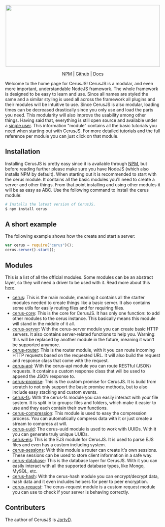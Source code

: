 <p align="center">
	<img height="200" width="500" src="https://i.imgur.com/owrQCO9.png">
	<p align="center"><a href="https://www.npmjs.com/~cerusjs">NPM</a> | <a href="https://github.com/cerusjs">Github</a> | <a href="https://cerusjs.github.io/">Docs</a></p>
</p>

Welcome to the home page for CerusJS! CerusJS is a modular, and even more important, understandable NodeJS framework. The whole framework is designed to be easy to learn and use. Since all names are styled the same and a similar styling is used all across the framework all plugins and their modules will be intuitive to use.
Since CerusJS is also modular, loading times can be decreased drastically since you only use and load the parts you need. This modularity will also improve the usability among other things. Having said that, everything is still open source and available under a [single user](https://github.com/cerusjs). This information "module" contains all the basic tutorials you need when starting out with CerusJS. For more detailed tutorials and the full reference per module you can just click on that module.


## Installation
Installing CerusJS is pretty easy since it is available through [NPM](https://www.npmjs.com/), but before reading further please make sure you have NodeJS (which also installs NPM by default). When starting out it is recommended to start with the cerus module. It contains all the basic modules you'll need to create a server and other things. From that point installing and using other modules it will be as easy as ABC. Use the following command to install the cerus module:
```bash
# Installs the latest version of CerusJS.
$ npm install cerus
```


## A short example
The following example shows how the create and start a server:
```javascript
var cerus = require("cerus")();
cerus.server().start();
```


## Modules
This is a list of all the official modules. Some modules can be an abstract layer, so they will need a driver to be used with it. Read more about this [here](#).
- [cerus](/views/cerus/readme.html): This is the main module, meaning it contains all the starter modules needed to create things like a basic server. It also contains some utils for easily routing files and for requiring files.
- [cerus-core](/views/cerus-core/readme.html): This is the core for CerusJS. It has only one function: to add other modules to the cerus instance. This basically means this module will stand in the middle of it all.
- [cerus-server](/views/cerus-server/readme.html): With the cerus-server module you can create basic HTTP servers. It also contains server-related functions to help you. Warning: this will be replaced by another module in the future, meaning it won't be supported anymore.
- [cerus-router](/views/cerus-router/readme.html): This is the router module, with it you can route incoming HTTP requests based on the requested URL. It will also build the request and response class that come with the request.
- [cerus-api](/views/cerus-api/readme.html): With the cerus-api module you can route RESTful (JSON) requests. It contains a custom response class that will be used to append the JSON response to.
- [cerus-promise](/views/cerus-promise/readme.html): This is the custom promise for CerusJS. It is build from scratch to not only support the basic promise methods, but to also include easy stacking and custom events.
- [cerus-fs](/views/cerus-fs/readme.html): With the cerus-fs module you can easily interact with your file system. It is split in to groups: files and folders, which make it easier to use and they each contain their own functions.
- [cerus-compression](/views/cerus-compression/readme.html): This module is used to easy the compression process. You can automatically compress data with it or just create a stream to compress at will.
- [cerus-uuid](/views/cerus-uuid/readme.html): The cerus-uuid module is used to work with UUIDs. With it you can generate truly unique UUIDs.
- [cerus-ejs](/views/cerus-ejs/readme.html): This is the EJS module for CerusJS. It is used to parse EJS files and even has a custom including system.
- [cerus-sessions](/views/cerus-sessions/readme.html): With this module a router can create it's own sessions. These sessions can be used to store client information in a safe way.
- [cerus-database](/views/cerus-database/readme.html): This is the database layer for CerusJS. With it you can easily interact with all the supported database types, like Mongo, MySQL, etc.
- [cerus-hash](/views/cerus-hash/readme.html): With the cerus-hash module you can encrypt/decrypt data, hash data and it even includes helpers for peer to peer encryption.
- [cerus-request](/views/cerus-request/readme.html): The cerus-request module is a custom request module you can use to check if your server is behaving correctly.


## Contributers
The author of CerusJS is [JortvD](https://github.com/JortvD).